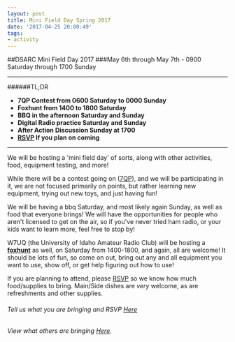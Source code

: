 ```yaml
---
layout: post
title: Mini Field Day Spring 2017
date: '2017-04-25 20:00:49'
tags:
- activity
---
```


##DSARC Mini Field Day 2017
###May 6th through May 7th - 0900 Saturday through 1700 Sunday

---

######TL;DR
* **7QP Contest from 0600 Saturday to 0000 Sunday**
* **Foxhunt from 1400 to 1800 Saturday**
* **BBQ in the afternoon Saturday and Sunday**
* **Digital Radio practice Saturday and Sunday** 
* **After Action Discussion Sunday at 1700**
* **[RSVP](https://goo.gl/forms/AaKREIHRglgpsrFm2) If you plan on coming**

---

We will be hosting a 'mini field day' of sorts, along with other activities, food, equipment testing, and more!

While there will be a contest going on ([7QP](http://ws7n.net/7QP/new/Page.asp?content=rules)), and we will be participating in it, we are not focused primarily on points, but rather learning new equipment, trying out new toys, and just having fun!

We will be having a bbq Saturday, and most likely again Sunday, as well as food that everyone brings! We will have the opportunities for people who aren't licensed to get on the air, so if you've never tried ham radio, or your kids want to learn more, feel free to stop by!

W7UQ (the University of Idaho Amateur Radio Club) will be hosting a [**foxhunt**](http://www.arrl.org/direction-finding) as well, on Saturday from 1400-1800, and again, all are welcome! It should be lots of fun, so come on out, bring out any and all equipment you want to use, show off, or get help figuring out how to use! 

If you are planning to attend, please [RSVP](https://goo.gl/forms/AaKREIHRglgpsrFm2) so we know how much food/supplies to bring. Main/Side dishes are *very* welcome, as are refreshments and other supplies.

###### Tell us what you are bringing and RSVP [Here](https://goo.gl/forms/AaKREIHRglgpsrFm2)
###### View what others are bringing [Here](https://docs.google.com/forms/d/e/1FAIpQLSeOMUwvuqruhkMix3TKkkLcBM9j-x5eGOarRC5vqZCXTX0uaQ/viewanalytics).